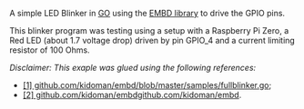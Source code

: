 
A simple LED Blinker in [GO](https://golang.org/) using the [EMBD library](https://github.com/kidoman/embd) to drive the GPIO pins.

This blinker program was testing using a setup with a Raspberry Pi Zero, a Red LED (about 1.7 voltage drop) driven by pin GPIO_4 and a current limiting resistor of 100 Ohms.

_Disclaimer: This exaple was glued using the following references:_
- [\[1\] github.com/kidoman/embd/blob/master/samples/fullblinker.go](https://github.com/kidoman/embd/blob/master/samples/fullblinker.go);
- [\[2\] github.com/kidoman/embdgithub.com/kidoman/embd](https://github.com/kidoman/embd).
